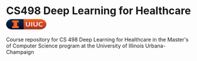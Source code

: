# CS498 Deep Learning for Healthcare<img src="public/assets/github_pill.svg" width="110" height="28" align="center">

Course repository for CS 498 Deep Learning for Healthcare in the Master's of Computer Science program at the University of Illinois Urbana-Champaign
